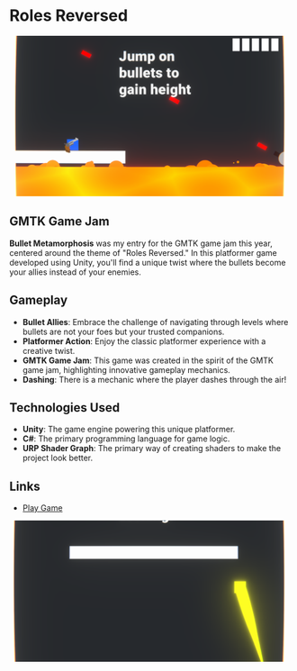 # Roles Reversed

![Chess](../images/bullet.png)

## GMTK Game Jam

**Bullet Metamorphosis** was my entry for the GMTK game jam this year, centered around the theme of "Roles Reversed." In this platformer game developed using Unity, you'll find a unique twist where the bullets become your allies instead of your enemies.

## Gameplay

- **Bullet Allies**: Embrace the challenge of navigating through levels where bullets are not your foes but your trusted companions.
- **Platformer Action**: Enjoy the classic platformer experience with a creative twist.
- **GMTK Game Jam**: This game was created in the spirit of the GMTK game jam, highlighting innovative gameplay mechanics.
- **Dashing**: There is a mechanic where the player dashes through the air!

## Technologies Used

- **Unity**: The game engine powering this unique platformer.
- **C#**: The primary programming language for game logic.
- **URP Shader Graph**: The primary way of creating shaders to make the project look better.


## Links

- [Play Game](https://skudunter.itch.io/cubevolverbullet-metamorphosis)

![Bullet Game](../images/bullet-dash.png)

